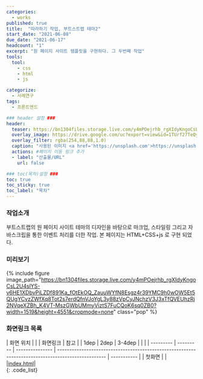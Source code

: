 ```yaml
---
categories:
  - works
published: true
title:  "따라하기 작업, 부트스트랩 테마2"
start_date: "2021-06-08"
due_date: "2021-06-17"
headcount: "1"
excerpt: "원 페이지 사이트 템플릿을 구현하다. 그 두번째 작업"
tools:
  tool:
    - css
    - html
    - js

categorize:
  - 사례연구
tags:
  - 프론트엔드

### header 설정 ###
header:
  teaser: https://bn1304files.storage.live.com/y4mPOejrhb_rgXIdyKngoCsL2U4slYS-v6HE1XDbvPiLZDf891Ka_fOtEkOQ_ZauuWYfN8Esgz4r39YMC9h0wOW5Et5QUgYCvzZWfXq8Tot2s7erdQfnVJoYgL3y88zVpCyJNchzV3J3xTfQVEUhzRj2NVqeXZBh_K4VT-MszGWbUMmyViztS7FuCQoK6sq0ZB0?width=1519&height=4551&cropmode=none
  overlay_image: https://drive.google.com/uc?export=view&id=1TUrf27TeQy7nM7zsWGC5VxhEkBZdZc-g
  overlay_filter: rgba(254,88,88,1.0)
  caption: "사용된 이미지 <a href='https://unsplash.com'>https://unsplash.com</a>, 원본링크 <a href='http://theme.srbthemes.com/kerri/light/index_1.html'>http://theme.srbthemes.com/kerri/light/index_1.html</a>"
  actions: #페이지 이동 링크 추가
  - label: "산출물/URL"
    url: false

### toc(목차)설정 ###
toc: true
toc_sticky: true
toc_label: "목차"
---
```


### 작업소개
부트스트랩의 원 페이지 사이트 테마의 디자인을 바탕으로 마크업, 스타일링 그리고 자바스크립을 통한 이벤트 처리를 더한 작업.
본 페이지는 HTML+CSS+js 로 구현 되었다.


### 미리보기
{% include figure image_path="https://bn1304files.storage.live.com/y4mPOejrhb_rgXIdyKngoCsL2U4slYS-v6HE1XDbvPiLZDf891Ka_fOtEkOQ_ZauuWYfN8Esgz4r39YMC9h0wOW5Et5QUgYCvzZWfXq8Tot2s7erdQfnVJoYgL3y88zVpCyJNchzV3J3xTfQVEUhzRj2NVqeXZBh_K4VT-MszGWbUMmyViztS7FuCQoK6sq0ZB0?width=1519&height=4551&cropmode=none" class="pop" %}

### 화면링크 목록

|  화면 위치 |           |                |                                             화면링크                                               |    참고     |
|   1dep    |   2dep    |     3-4dep      |                                                                                                    |             |
| --------- | --------- | --------------- | -------------------------------------------------------------------------------------------------- | ----------- |
|   첫화면  |           |                 |<a href="https://drv.tw/~hi.heera@hotmail.com/od/Web/template2/index.html">index.html</a>|  
{: .code_list}

